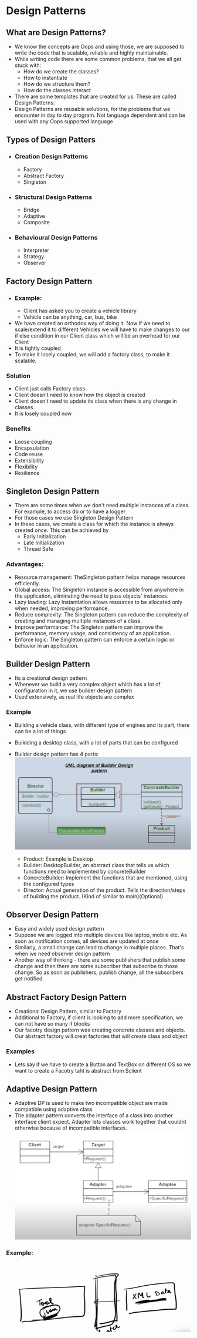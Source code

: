 # Design Patterns

## What are Design Patterns?

- We know the concepts are Oops and using those, we are supposed to write the code that is scalable, reliable and highly maintainable.
- While writing code there are some common problems, that we all get stuck with:
  - How do we create the classes?
  - How to instantiate
  - How do we structure them?
  - How do the classes interact
- There are some templates that are created for us. These are called Design Patterns.
- Design Patterns are reusable solutions, for the problems that we encounter in day to day program. Not language dependent and can be used with any Oops supported language

## Types of Design Patters

- ### Creation Design Patterns
  - Factory
  - Abstract Factory
  - Singleton
- ### Structural Design Patterns
  - Bridge
  - Adaptive
  - Composite
- ### Behavioural Design Patterns
  - Interpreter
  - Strategy
  - Observer

## Factory Design Pattern

- ### Example:
  - Client has asked you to create a vehicle library
  - Vehicle can be anything, car, bus, bike
- We have created an orthodox way of doing it. Now if we need to scale/extend it to different Vehicles we will have to make changes to our if else condition in our Client class which will be an overhead for our Client
- It is tightly coupled
- To make it losely coupled, we will add a factory class, to make it scalable.

### Solution

- Client just calls Factory class
- Client doesn't need to know how the object is created
- Client doesn't need to update its class when there is any change in classes
- It is losely coupled now

### Benefits

- Loose coupling
- Encapsulation
- Code reuse
- Extensibility
- Flexibility
- Resilience

## Singleton Design Pattern

- There are some times when we don't need multiple instances of a class. For example, to access db or to have a logger
- For those cases we use Singleton Design Pattern
- In these cases, we create a class for which the instance is always created once. This can be achieved by
  - Early Initialization
  - Late Initialization
  - Thread Safe

### Advantages:

- Resource management: TheSingleton pattern helps manage resources efficiently.
- Global access: The Singleton instance is accessible from anywhere in the application, eliminating the need to pass objects' instances.
- Lazy loading: Lazy Instantiation allows resources to be allocated only when needed, improving performance.
- Reduce complexity: The Singleton pattern can reduce the complexity of creating and managing multiple instances of a class.
- Improve performance: The Singleton pattern can improve the performance, memory usage, and consistency of an application.
- Enforce logic: The Singleton pattern can enforce a certain logic or behavior in an application.

## Builder Design Pattern

- Its a creational design pattern
- Whenever we build a very complex object which has a lot of configuration in it, we use builder design pattern
- Used extensively, as real life objects are complex

### Example

- Building a vehicle class, with different type of engines and its part, there can be a lot of things
- Buiklding a desktop class, with a lot of parts that can be configured

- Builder design pattern has 4 parts:  
  ![](assets/1.png)
  - Product: Example is Desktop
  - Builder: DesktopBuilder, an abstract class that tells us which functions need to implemented by concreteBuilder
  - ConcreteBuilder: Implement the functions that are mentioned, using the configured types
  - Director: Actual generation of the product. Tells the direction/steps of building the product. (Kind of similar to main)(Optional)

## Observer Design Pattern

- Easy and widely used design pattern
- Suppose we are logged into multiple devices like laptop, mobile etc. As soon as notification comes, all devices are updated at once
- Similarly, a small change can lead to change in multiple places. That's when we need observer design pattern
- Another way of thinking - there are some publishers that publish some change and then there are some subscriber that subscribe to those change. So as soon as publishers, publish change, all the subscribers get notified.

## Abstract Factory Design Pattern

- Creational Design Pattern, similar to Factory
- Additional to Factory, if client is looking to add more specification, we can not have so many if blocks
- Our facotry design pattern was creating concrete classes and objects. Our abstract factory will creat factories that will create class and object

### Examples

- Lets say if we have to create a Button and TextBox on different OS so we want to create a Facotry taht is abstract from Sclient

## Adaptive Design Pattern

- Adaptive DP is used to make two incompatible object are made compatible using adaptive class
- The adapter pattern converts the interface of a class into another interface client expect. Adapter lets classes work together that couldnt otherwise because of incompatible interfaces.
  ![](assets/3.png)

### Example:

![](assets/2.png)
